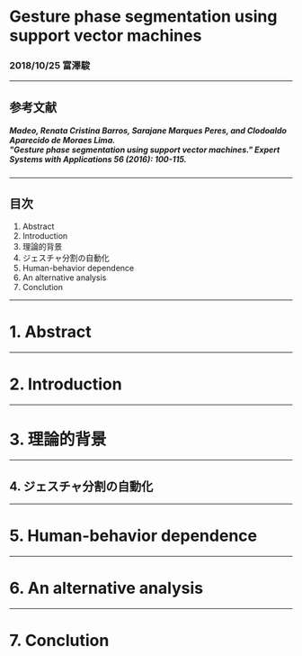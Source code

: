 # Gesture phase segmentation using support vector machines
### 2018/10/25 富澤駿

---

## 参考文献
##### Madeo, Renata Cristina Barros, Sarajane Marques Peres, and Clodoaldo Aparecido de Moraes Lima.<br> "Gesture phase segmentation using support vector machines." Expert Systems with Applications 56 (2016): 100-115.

---

## 目次
1. Abstract
1. Introduction
1. 理論的背景
1. ジェスチャ分割の自動化
1. Human-behavior dependence
1. An alternative analysis
1. Conclution

---

# 1. Abstract

---

# 2. Introduction

---

# 3. 理論的背景

---

## 4. ジェスチャ分割の自動化

---

# 5. Human-behavior dependence

---

# 6. An alternative analysis

---

# 7. Conclution
